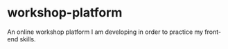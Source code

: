# workshop-platform
An online workshop platform I am developing in order to practice my front-end skills.

